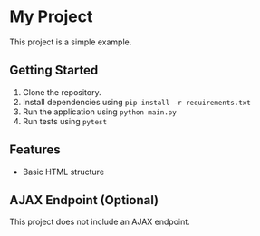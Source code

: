 # My Project

This project is a simple example.

## Getting Started

1. Clone the repository.
2. Install dependencies using `pip install -r requirements.txt`
3. Run the application using `python main.py`
4. Run tests using `pytest`

## Features

- Basic HTML structure

## AJAX Endpoint (Optional)

This project does not include an AJAX endpoint.